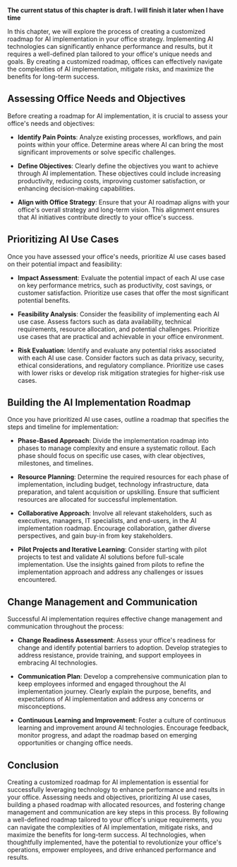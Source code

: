 **The current status of this chapter is draft. I will finish it later when I have time**

In this chapter, we will explore the process of creating a customized roadmap for AI implementation in your office strategy. Implementing AI technologies can significantly enhance performance and results, but it requires a well-defined plan tailored to your office's unique needs and goals. By creating a customized roadmap, offices can effectively navigate the complexities of AI implementation, mitigate risks, and maximize the benefits for long-term success.

Assessing Office Needs and Objectives
-------------------------------------

Before creating a roadmap for AI implementation, it is crucial to assess your office's needs and objectives:

* **Identify Pain Points**: Analyze existing processes, workflows, and pain points within your office. Determine areas where AI can bring the most significant improvements or solve specific challenges.

* **Define Objectives**: Clearly define the objectives you want to achieve through AI implementation. These objectives could include increasing productivity, reducing costs, improving customer satisfaction, or enhancing decision-making capabilities.

* **Align with Office Strategy**: Ensure that your AI roadmap aligns with your office's overall strategy and long-term vision. This alignment ensures that AI initiatives contribute directly to your office's success.

Prioritizing AI Use Cases
-------------------------

Once you have assessed your office's needs, prioritize AI use cases based on their potential impact and feasibility:

* **Impact Assessment**: Evaluate the potential impact of each AI use case on key performance metrics, such as productivity, cost savings, or customer satisfaction. Prioritize use cases that offer the most significant potential benefits.

* **Feasibility Analysis**: Consider the feasibility of implementing each AI use case. Assess factors such as data availability, technical requirements, resource allocation, and potential challenges. Prioritize use cases that are practical and achievable in your office environment.

* **Risk Evaluation**: Identify and evaluate any potential risks associated with each AI use case. Consider factors such as data privacy, security, ethical considerations, and regulatory compliance. Prioritize use cases with lower risks or develop risk mitigation strategies for higher-risk use cases.

Building the AI Implementation Roadmap
--------------------------------------

Once you have prioritized AI use cases, outline a roadmap that specifies the steps and timeline for implementation:

* **Phase-Based Approach**: Divide the implementation roadmap into phases to manage complexity and ensure a systematic rollout. Each phase should focus on specific use cases, with clear objectives, milestones, and timelines.

* **Resource Planning**: Determine the required resources for each phase of implementation, including budget, technology infrastructure, data preparation, and talent acquisition or upskilling. Ensure that sufficient resources are allocated for successful implementation.

* **Collaborative Approach**: Involve all relevant stakeholders, such as executives, managers, IT specialists, and end-users, in the AI implementation roadmap. Encourage collaboration, gather diverse perspectives, and gain buy-in from key stakeholders.

* **Pilot Projects and Iterative Learning**: Consider starting with pilot projects to test and validate AI solutions before full-scale implementation. Use the insights gained from pilots to refine the implementation approach and address any challenges or issues encountered.

Change Management and Communication
-----------------------------------

Successful AI implementation requires effective change management and communication throughout the process:

* **Change Readiness Assessment**: Assess your office's readiness for change and identify potential barriers to adoption. Develop strategies to address resistance, provide training, and support employees in embracing AI technologies.

* **Communication Plan**: Develop a comprehensive communication plan to keep employees informed and engaged throughout the AI implementation journey. Clearly explain the purpose, benefits, and expectations of AI implementation and address any concerns or misconceptions.

* **Continuous Learning and Improvement**: Foster a culture of continuous learning and improvement around AI technologies. Encourage feedback, monitor progress, and adapt the roadmap based on emerging opportunities or changing office needs.

Conclusion
----------

Creating a customized roadmap for AI implementation is essential for successfully leveraging technology to enhance performance and results in your office. Assessing needs and objectives, prioritizing AI use cases, building a phased roadmap with allocated resources, and fostering change management and communication are key steps in this process. By following a well-defined roadmap tailored to your office's unique requirements, you can navigate the complexities of AI implementation, mitigate risks, and maximize the benefits for long-term success. AI technologies, when thoughtfully implemented, have the potential to revolutionize your office's operations, empower employees, and drive enhanced performance and results.
